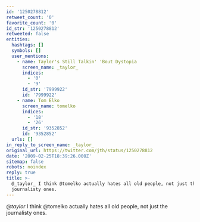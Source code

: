 ```yaml
---
id: '1250278812'
retweet_count: '0'
favorite_count: '0'
id_str: '1250278812'
retweeted: false
entities:
  hashtags: []
  symbols: []
  user_mentions:
    - name: Taylor's Still Talkin' 'Bout Dystopia
      screen_name: _taylor_
      indices:
        - '0'
        - '9'
      id_str: '7999922'
      id: '7999922'
    - name: Tom Elko
      screen_name: tomelko
      indices:
        - '18'
        - '26'
      id_str: '9352852'
      id: '9352852'
  urls: []
in_reply_to_screen_name: _taylor_
original_url: https://twitter.com/jth/status/1250278812
date: '2009-02-25T18:39:26.000Z'
sitemap: false
robots: noindex
reply: true
title: >-
  @_taylor_ I think @tomelko actually hates all old people, not just the
  journalisty ones.
---
```


@_taylor_ I think @tomelko actually hates all old people, not just the journalisty ones.